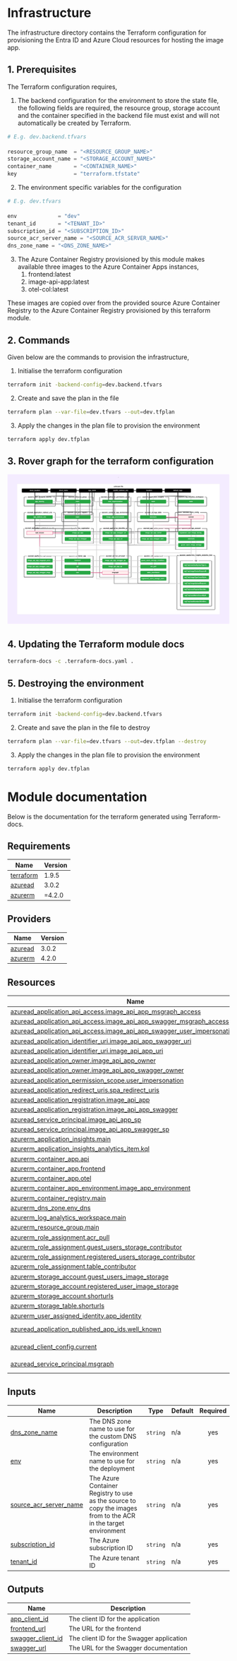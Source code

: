 # Infrastructure

The infrastructure directory contains the Terraform configuration for provisioning the Entra ID and Azure Cloud resources for hosting the image app.

## 1. Prerequisites

The Terraform configuration requires,

1. The backend configuration for the environment to store the state file, the following fields are required, the resource group, storage account and the container specified in the backend file must exist and will not automatically be created by Terraform.

```tfvars
# E.g. dev.backend.tfvars

resource_group_name  = "<RESOURCE_GROUP_NAME>"
storage_account_name = "<STORAGE_ACCOUNT_NAME>"
container_name       = "<CONTAINER_NAME>"
key                  = "terraform.tfstate"
```

2. The environment specific variables for the configuration

```tfvars
# E.g. dev.tfvars

env             = "dev"
tenant_id       = "<TENANT_ID>"
subscription_id = "<SUBSCRIPTION_ID>"
source_acr_server_name = "<SOURCE_ACR_SERVER_NAME>"
dns_zone_name = "<DNS_ZONE_NAME>"
```

3. The Azure Container Registry provisioned by this module makes available three images to the Azure Container Apps instances,
   1. frontend:latest
   2. image-api-app:latest
   3. otel-col:latest

These images are copied over from the provided source Azure Container Registry to the Azure Container Registry provisioned by this terraform module.

## 2. Commands

Given below are the commands to provision the infrastructure,

1. Initialise the terraform configuration

```bash
terraform init -backend-config=dev.backend.tfvars
```

2. Create and save the plan in the file

```bash
terraform plan --var-file=dev.tfvars --out=dev.tfplan
```

3. Apply the changes in the plan file to provision the environment

```bash
terraform apply dev.tfplan
```

## 3. Rover graph for the terraform configuration

![Rover Graph](./docs/rover.svg)

## 4. Updating the Terraform module docs

```bash
terraform-docs -c .terraform-docs.yaml .
```

## 5. Destroying the environment

1. Initialise the terraform configuration

```bash
terraform init -backend-config=dev.backend.tfvars
```

2. Create and save the plan in the file to destroy

```bash
terraform plan --var-file=dev.tfvars --out=dev.tfplan --destroy
```

3. Apply the changes in the plan file to provision the environment

```bash
terraform apply dev.tfplan
```

<!-- BEGIN_TF_DOCS -->

# Module documentation

Below is the documentation for the terraform generated using Terraform-docs.

## Requirements

| Name                                                                     | Version |
| ------------------------------------------------------------------------ | ------- |
| <a name="requirement_terraform"></a> [terraform](#requirement_terraform) | 1.9.5   |
| <a name="requirement_azuread"></a> [azuread](#requirement_azuread)       | 3.0.2   |
| <a name="requirement_azurerm"></a> [azurerm](#requirement_azurerm)       | =4.2.0  |

## Providers

| Name                                                         | Version |
| ------------------------------------------------------------ | ------- |
| <a name="provider_azuread"></a> [azuread](#provider_azuread) | 3.0.2   |
| <a name="provider_azurerm"></a> [azurerm](#provider_azurerm) | 4.2.0   |

## Resources

| Name                                                                                                                                                                                    | Type        |
| --------------------------------------------------------------------------------------------------------------------------------------------------------------------------------------- | ----------- |
| [azuread_application_api_access.image_api_app_msgraph_access](https://registry.terraform.io/providers/hashicorp/azuread/3.0.2/docs/resources/application_api_access)                    | resource    |
| [azuread_application_api_access.image_api_app_swagger_msgraph_access](https://registry.terraform.io/providers/hashicorp/azuread/3.0.2/docs/resources/application_api_access)            | resource    |
| [azuread_application_api_access.image_api_app_swagger_user_impersonation_access](https://registry.terraform.io/providers/hashicorp/azuread/3.0.2/docs/resources/application_api_access) | resource    |
| [azuread_application_identifier_uri.image_api_app_swagger_uri](https://registry.terraform.io/providers/hashicorp/azuread/3.0.2/docs/resources/application_identifier_uri)               | resource    |
| [azuread_application_identifier_uri.image_api_app_uri](https://registry.terraform.io/providers/hashicorp/azuread/3.0.2/docs/resources/application_identifier_uri)                       | resource    |
| [azuread_application_owner.image_api_app_owner](https://registry.terraform.io/providers/hashicorp/azuread/3.0.2/docs/resources/application_owner)                                       | resource    |
| [azuread_application_owner.image_api_app_swagger_owner](https://registry.terraform.io/providers/hashicorp/azuread/3.0.2/docs/resources/application_owner)                               | resource    |
| [azuread_application_permission_scope.user_impersonation](https://registry.terraform.io/providers/hashicorp/azuread/3.0.2/docs/resources/application_permission_scope)                  | resource    |
| [azuread_application_redirect_uris.spa_redirect_uris](https://registry.terraform.io/providers/hashicorp/azuread/3.0.2/docs/resources/application_redirect_uris)                         | resource    |
| [azuread_application_registration.image_api_app](https://registry.terraform.io/providers/hashicorp/azuread/3.0.2/docs/resources/application_registration)                               | resource    |
| [azuread_application_registration.image_api_app_swagger](https://registry.terraform.io/providers/hashicorp/azuread/3.0.2/docs/resources/application_registration)                       | resource    |
| [azuread_service_principal.image_api_app_sp](https://registry.terraform.io/providers/hashicorp/azuread/3.0.2/docs/resources/service_principal)                                          | resource    |
| [azuread_service_principal.image_api_app_swagger_sp](https://registry.terraform.io/providers/hashicorp/azuread/3.0.2/docs/resources/service_principal)                                  | resource    |
| [azurerm_application_insights.main](https://registry.terraform.io/providers/hashicorp/azurerm/4.2.0/docs/resources/application_insights)                                                | resource    |
| [azurerm_application_insights_analytics_item.kql](https://registry.terraform.io/providers/hashicorp/azurerm/4.2.0/docs/resources/application_insights_analytics_item)                   | resource    |
| [azurerm_container_app.api](https://registry.terraform.io/providers/hashicorp/azurerm/4.2.0/docs/resources/container_app)                                                               | resource    |
| [azurerm_container_app.frontend](https://registry.terraform.io/providers/hashicorp/azurerm/4.2.0/docs/resources/container_app)                                                          | resource    |
| [azurerm_container_app.otel](https://registry.terraform.io/providers/hashicorp/azurerm/4.2.0/docs/resources/container_app)                                                              | resource    |
| [azurerm_container_app_environment.image_app_environment](https://registry.terraform.io/providers/hashicorp/azurerm/4.2.0/docs/resources/container_app_environment)                     | resource    |
| [azurerm_container_registry.main](https://registry.terraform.io/providers/hashicorp/azurerm/4.2.0/docs/resources/container_registry)                                                    | resource    |
| [azurerm_dns_zone.env_dns](https://registry.terraform.io/providers/hashicorp/azurerm/4.2.0/docs/resources/dns_zone)                                                                     | resource    |
| [azurerm_log_analytics_workspace.main](https://registry.terraform.io/providers/hashicorp/azurerm/4.2.0/docs/resources/log_analytics_workspace)                                          | resource    |
| [azurerm_resource_group.main](https://registry.terraform.io/providers/hashicorp/azurerm/4.2.0/docs/resources/resource_group)                                                            | resource    |
| [azurerm_role_assignment.acr_pull](https://registry.terraform.io/providers/hashicorp/azurerm/4.2.0/docs/resources/role_assignment)                                                      | resource    |
| [azurerm_role_assignment.guest_users_storage_contributor](https://registry.terraform.io/providers/hashicorp/azurerm/4.2.0/docs/resources/role_assignment)                               | resource    |
| [azurerm_role_assignment.registered_users_storage_contributor](https://registry.terraform.io/providers/hashicorp/azurerm/4.2.0/docs/resources/role_assignment)                          | resource    |
| [azurerm_role_assignment.table_contributor](https://registry.terraform.io/providers/hashicorp/azurerm/4.2.0/docs/resources/role_assignment)                                             | resource    |
| [azurerm_storage_account.guest_users_image_storage](https://registry.terraform.io/providers/hashicorp/azurerm/4.2.0/docs/resources/storage_account)                                     | resource    |
| [azurerm_storage_account.registered_user_image_storage](https://registry.terraform.io/providers/hashicorp/azurerm/4.2.0/docs/resources/storage_account)                                 | resource    |
| [azurerm_storage_account.shorturls](https://registry.terraform.io/providers/hashicorp/azurerm/4.2.0/docs/resources/storage_account)                                                     | resource    |
| [azurerm_storage_table.shorturls](https://registry.terraform.io/providers/hashicorp/azurerm/4.2.0/docs/resources/storage_table)                                                         | resource    |
| [azurerm_user_assigned_identity.app_identity](https://registry.terraform.io/providers/hashicorp/azurerm/4.2.0/docs/resources/user_assigned_identity)                                    | resource    |
| [azuread_application_published_app_ids.well_known](https://registry.terraform.io/providers/hashicorp/azuread/3.0.2/docs/data-sources/application_published_app_ids)                     | data source |
| [azuread_client_config.current](https://registry.terraform.io/providers/hashicorp/azuread/3.0.2/docs/data-sources/client_config)                                                        | data source |
| [azuread_service_principal.msgraph](https://registry.terraform.io/providers/hashicorp/azuread/3.0.2/docs/data-sources/service_principal)                                                | data source |

## Inputs

| Name                                                                                                | Description                                                                                                    | Type     | Default | Required |
| --------------------------------------------------------------------------------------------------- | -------------------------------------------------------------------------------------------------------------- | -------- | ------- | :------: |
| <a name="input_dns_zone_name"></a> [dns_zone_name](#input_dns_zone_name)                            | The DNS zone name to use for the custom DNS configuration                                                      | `string` | n/a     |   yes    |
| <a name="input_env"></a> [env](#input_env)                                                          | The environment name to use for the deployment                                                                 | `string` | n/a     |   yes    |
| <a name="input_source_acr_server_name"></a> [source_acr_server_name](#input_source_acr_server_name) | The Azure Container Registry to use as the source to copy the images from to the ACR in the target environment | `string` | n/a     |   yes    |
| <a name="input_subscription_id"></a> [subscription_id](#input_subscription_id)                      | The Azure subscription ID                                                                                      | `string` | n/a     |   yes    |
| <a name="input_tenant_id"></a> [tenant_id](#input_tenant_id)                                        | The Azure tenant ID                                                                                            | `string` | n/a     |   yes    |

## Outputs

| Name                                                                                   | Description                               |
| -------------------------------------------------------------------------------------- | ----------------------------------------- |
| <a name="output_app_client_id"></a> [app_client_id](#output_app_client_id)             | The client ID for the application         |
| <a name="output_frontend_url"></a> [frontend_url](#output_frontend_url)                | The URL for the frontend                  |
| <a name="output_swagger_client_id"></a> [swagger_client_id](#output_swagger_client_id) | The client ID for the Swagger application |
| <a name="output_swagger_url"></a> [swagger_url](#output_swagger_url)                   | The URL for the Swagger documentation     |

<!-- END_TF_DOCS -->
